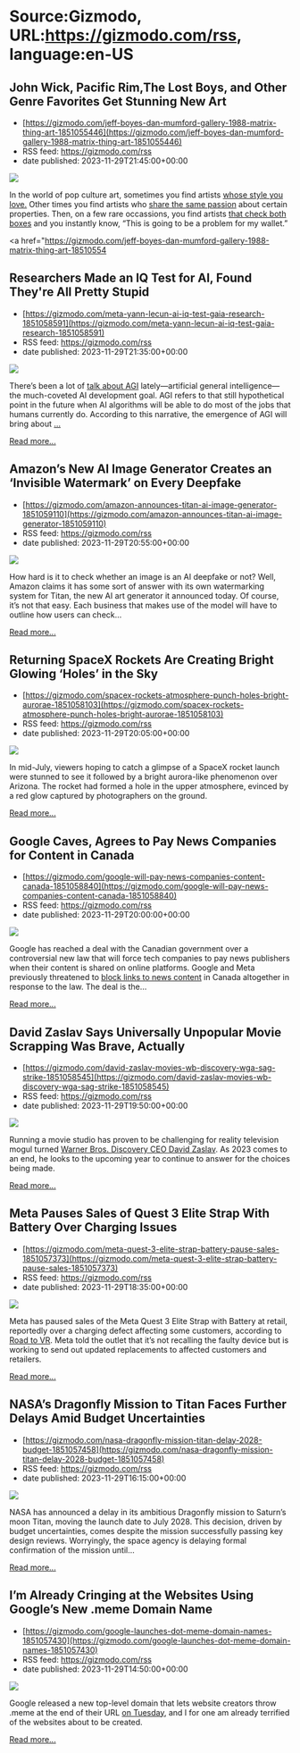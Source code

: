# Source:Gizmodo, URL:https://gizmodo.com/rss, language:en-US

## John Wick, Pacific Rim,The Lost Boys, and Other Genre Favorites Get Stunning New Art
 - [https://gizmodo.com/jeff-boyes-dan-mumford-gallery-1988-matrix-thing-art-1851055446](https://gizmodo.com/jeff-boyes-dan-mumford-gallery-1988-matrix-thing-art-1851055446)
 - RSS feed: https://gizmodo.com/rss
 - date published: 2023-11-29T21:45:00+00:00

<img class="type:primaryImage" src="https://i.kinja-img.com/image/upload/c_fit,q_80,w_636/5ae1c0448df780edaf2edade1142ad7b.jpg" /><p>In the world of pop culture art, sometimes you find artists <a class="sc-1out364-0 dPMosf sc-145m8ut-0 lcFFec js_link" href="https://gizmodo.com/blade-runner-art-laurent-durieux-bottleneck-gallery-1850520592">whose style you love.</a> Other times you find artists who <a class="sc-1out364-0 dPMosf sc-145m8ut-0 lcFFec js_link" href="https://gizmodo.com/the-things-r-j-macready-gets-the-noble-portrait-he-ju-479661560">share the same passion</a> about certain properties. Then, on a few rare occassions, you find artists <a class="sc-1out364-0 dPMosf sc-145m8ut-0 lcFFec js_link" href="https://gizmodo.com/a-movie-as-epic-as-avengers-endgame-deserves-an-equall-1841918664">that check both boxes</a> and you instantly know, “This is going to be a problem for my wallet.”</p><p><a href="https://gizmodo.com/jeff-boyes-dan-mumford-gallery-1988-matrix-thing-art-18510554

## Researchers Made an IQ Test for AI, Found They're All Pretty Stupid
 - [https://gizmodo.com/meta-yann-lecun-ai-iq-test-gaia-research-1851058591](https://gizmodo.com/meta-yann-lecun-ai-iq-test-gaia-research-1851058591)
 - RSS feed: https://gizmodo.com/rss
 - date published: 2023-11-29T21:35:00+00:00

<img class="type:primaryImage" src="https://i.kinja-img.com/image/upload/c_fit,q_80,w_636/4f3f78eb88f862e766cfb0b8cfc12b18.jpg" /><p>There’s been a lot of <a class="sc-1out364-0 dPMosf sc-145m8ut-0 lcFFec js_link" href="https://gizmodo.com/sam-altman-openai-agi-board-decision-1851017018">talk about AGI</a> lately—artificial general intelligence—the much-coveted AI development goal. AGI refers to that still hypothetical point in the future when AI algorithms will be able to do most of the jobs that humans currently do. According to this narrative, the emergence of AGI will bring about <a class="sc-1out364-0 dPMosf sc-145m8ut-0 lcFFec js_link" href="https://openai.com/blog/planning-for-agi-and-beyond" rel="noopener noreferrer" target="_blank">…</a></p><p><a href="https://gizmodo.com/meta-yann-lecun-ai-iq-test-gaia-research-1851058591">Read more...</a></p>

## Amazon’s New AI Image Generator Creates an ‘Invisible Watermark’ on Every Deepfake
 - [https://gizmodo.com/amazon-announces-titan-ai-image-generator-1851059110](https://gizmodo.com/amazon-announces-titan-ai-image-generator-1851059110)
 - RSS feed: https://gizmodo.com/rss
 - date published: 2023-11-29T20:55:00+00:00

<img class="type:primaryImage" src="https://i.kinja-img.com/image/upload/c_fit,q_80,w_636/88c8305265c8e97abb96808297557cd1.png" /><p>How hard is it to check whether an image is an AI deepfake or not? Well, Amazon claims it has some sort of answer with its own watermarking system for  Titan, the new AI art generator it announced today. Of course, it’s not that easy. Each business that makes use of the  model will have to outline how users can check…</p><p><a href="https://gizmodo.com/amazon-announces-titan-ai-image-generator-1851059110">Read more...</a></p>

## Returning SpaceX Rockets Are Creating Bright Glowing ‘Holes’ in the Sky
 - [https://gizmodo.com/spacex-rockets-atmosphere-punch-holes-bright-aurorae-1851058103](https://gizmodo.com/spacex-rockets-atmosphere-punch-holes-bright-aurorae-1851058103)
 - RSS feed: https://gizmodo.com/rss
 - date published: 2023-11-29T20:05:00+00:00

<img class="type:primaryImage" src="https://i.kinja-img.com/image/upload/c_fit,q_80,w_636/71b0d9914467a4fafa1dc66847b212f6.jpg" /><p>In mid-July, viewers hoping to catch a glimpse of a SpaceX rocket launch were stunned to see it followed by a bright aurora-like phenomenon over Arizona. The rocket had formed a hole in the upper atmosphere, evinced by a red glow captured by photographers on the ground.</p><p><a href="https://gizmodo.com/spacex-rockets-atmosphere-punch-holes-bright-aurorae-1851058103">Read more...</a></p>

## Google Caves, Agrees to Pay News Companies for Content in Canada
 - [https://gizmodo.com/google-will-pay-news-companies-content-canada-1851058840](https://gizmodo.com/google-will-pay-news-companies-content-canada-1851058840)
 - RSS feed: https://gizmodo.com/rss
 - date published: 2023-11-29T20:00:00+00:00

<img class="type:primaryImage" src="https://i.kinja-img.com/image/upload/c_fit,q_80,w_636/29ec23981c32a23a8e114b2ed1e72738.jpg" /><p>Google has reached a deal with the Canadian government over a controversial new law that will force tech companies to pay news publishers when their content is shared on online platforms. Google and Meta previously threatened to <a class="sc-1out364-0 dPMosf sc-145m8ut-0 lcFFec js_link" href="https://gizmodo.com/facebook-instagram-online-news-act-canada-block-links-1850218878">block links to news content</a> in Canada altogether in response to the law. The deal is the…</p><p><a href="https://gizmodo.com/google-will-pay-news-companies-content-canada-1851058840">Read more...</a></p>

## David Zaslav Says Universally Unpopular Movie Scrapping Was Brave, Actually
 - [https://gizmodo.com/david-zaslav-movies-wb-discovery-wga-sag-strike-1851058545](https://gizmodo.com/david-zaslav-movies-wb-discovery-wga-sag-strike-1851058545)
 - RSS feed: https://gizmodo.com/rss
 - date published: 2023-11-29T19:50:00+00:00

<img class="type:primaryImage" src="https://i.kinja-img.com/image/upload/c_fit,q_80,w_636/0390431c099ae8a924176dce6677c660.jpg" /><p>Running a movie studio has proven to be challenging for reality television mogul turned <a class="sc-1out364-0 dPMosf sc-145m8ut-0 lcFFec js_link" href="https://gizmodo.com/wb-discovery-david-zaslav-strike-writers-were-right-1851025145">Warner Bros. Discovery CEO David Zaslav</a>. As 2023 comes to an end, he looks to the upcoming year to continue to answer for the choices being made.</p><p><a href="https://gizmodo.com/david-zaslav-movies-wb-discovery-wga-sag-strike-1851058545">Read more...</a></p>

## Meta Pauses Sales of Quest 3 Elite Strap With Battery Over Charging Issues
 - [https://gizmodo.com/meta-quest-3-elite-strap-battery-pause-sales-1851057373](https://gizmodo.com/meta-quest-3-elite-strap-battery-pause-sales-1851057373)
 - RSS feed: https://gizmodo.com/rss
 - date published: 2023-11-29T18:35:00+00:00

<img class="type:primaryImage" src="https://i.kinja-img.com/image/upload/c_fit,q_80,w_636/9ba1d040dc734e26b92cf9d6522d3454.png" /><p>Meta has paused sales of the Meta Quest 3 Elite Strap with Battery at retail, reportedly over a charging defect affecting some customers, according to <a class="sc-1out364-0 dPMosf sc-145m8ut-0 lcFFec js_link" href="https://www.roadtovr.com/quest-3-elite-battery-strap-pause/" rel="noopener noreferrer" target="_blank">Road to VR</a>. Meta told the outlet that it’s not recalling the faulty device but is working to send out updated replacements to affected customers and retailers.<br /></p><p><a href="https://gizmodo.com/meta-quest-3-elite-strap-battery-pause-sales-1851057373">Read more...</a></p>

## NASA’s Dragonfly Mission to Titan Faces Further Delays Amid Budget Uncertainties
 - [https://gizmodo.com/nasa-dragonfly-mission-titan-delay-2028-budget-1851057458](https://gizmodo.com/nasa-dragonfly-mission-titan-delay-2028-budget-1851057458)
 - RSS feed: https://gizmodo.com/rss
 - date published: 2023-11-29T16:15:00+00:00

<img class="type:primaryImage" src="https://i.kinja-img.com/image/upload/c_fit,q_80,w_636/380ed4e1994447aa4630c3097d7d3fcd.jpg" /><p>NASA has announced a delay in its ambitious Dragonfly mission to Saturn’s moon Titan, moving the launch date to July 2028. This decision, driven by budget uncertainties, comes despite the mission successfully passing key design reviews. Worryingly, the space agency is delaying formal confirmation of the mission until…</p><p><a href="https://gizmodo.com/nasa-dragonfly-mission-titan-delay-2028-budget-1851057458">Read more...</a></p>

## I’m Already Cringing at the Websites Using Google’s New .meme Domain Name
 - [https://gizmodo.com/google-launches-dot-meme-domain-names-1851057430](https://gizmodo.com/google-launches-dot-meme-domain-names-1851057430)
 - RSS feed: https://gizmodo.com/rss
 - date published: 2023-11-29T14:50:00+00:00

<img class="type:primaryImage" src="https://i.kinja-img.com/image/upload/c_fit,q_80,w_636/f9aae6da4116213f7caaf45b4a056de0.jpg" /><p>Google released a new top-level domain that lets website creators throw .meme at the end of their URL <a class="sc-1out364-0 dPMosf sc-145m8ut-0 lcFFec js_link" href="https://blog.google/products/registry/google-registry-meme-domain/" rel="noopener noreferrer" target="_blank">on Tuesday</a>, and I for one am already terrified of the websites about to be created.</p><p><a href="https://gizmodo.com/google-launches-dot-meme-domain-names-1851057430">Read more...</a></p>

